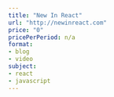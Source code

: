 ```yaml
---
title: "New In React"
url: "http://newinreact.com"
price: "0"
pricePerPeriod: n/a
format: 
- blog
- video
subject: 
- react
- javascript
---
```

